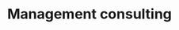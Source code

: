 ---
title: Management consulting
lang: en
paragraphs: 
 - value: We optimize business processes, develop methodologies and implement innovative practices in production assets management in partnership with <a href="https://www.sov-tech.ru/" target="_blank">SovTech</a>.
---